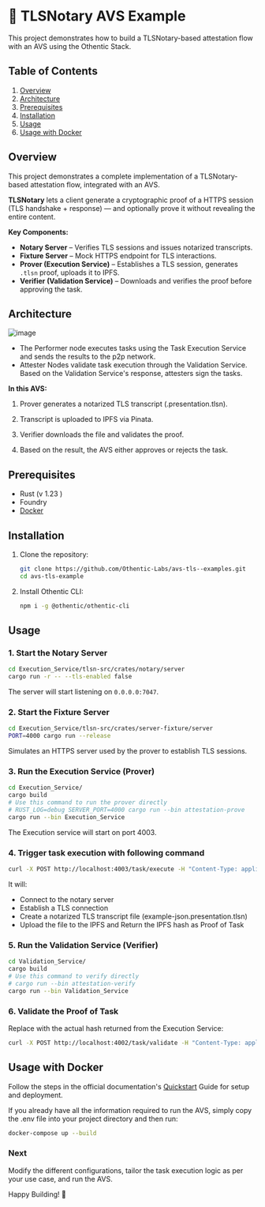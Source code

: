 # 🔐 TLSNotary AVS Example
This project demonstrates how to build a TLSNotary-based attestation flow with an AVS using the Othentic Stack.


## Table of Contents

1. [Overview](#overview)
2. [Architecture](#usage)
3. [Prerequisites](#prerequisites)
4. [Installation](#installation)
5. [Usage](#usage)
6. [Usage with Docker](#usage)

## Overview
This project demonstrates a complete implementation of a TLSNotary-based attestation flow, integrated with an AVS. 

**TLSNotary** lets a client generate a cryptographic proof of a HTTPS session (TLS handshake + response) — and optionally prove it without revealing the entire content.

**Key Components:**

- **Notary Server** – Verifies TLS sessions and issues notarized transcripts.
- **Fixture Server** – Mock HTTPS endpoint for TLS interactions.
- **Prover (Execution Service)** –  Establishes a TLS session, generates `.tlsn` proof, uploads it to IPFS.
- **Verifier (Validation Service)** – Downloads and verifies the proof before approving the task.


## Architecture

![image](https://github.com/user-attachments/assets/9c490a03-9751-4668-b9ed-c5ff109577a1)

- The Performer node executes tasks using the Task Execution Service and sends the results to the p2p network.
- Attester Nodes validate task execution through the Validation Service. Based on the Validation Service's response, attesters sign the tasks. 

**In this AVS:**

1. Prover generates a notarized TLS transcript (.presentation.tlsn).

2. Transcript is uploaded to IPFS via Pinata.

3. Verifier downloads the file and validates the proof.

4. Based on the result, the AVS either approves or rejects the task.


## Prerequisites

- Rust (v 1.23 )
- Foundry
- [Docker](https://docs.docker.com/engine/install/)

## Installation

1. Clone the repository:

   ```bash
   git clone https://github.com/Othentic-Labs/avs-tls--examples.git
   cd avs-tls-example
   ```

2. Install Othentic CLI:

   ```bash
   npm i -g @othentic/othentic-cli
   ```

## Usage

### 1. Start the Notary Server
```bash
cd Execution_Service/tlsn-src/crates/notary/server
cargo run -r -- --tls-enabled false
```
The server will start listening on `0.0.0.0:7047`.

### 2. Start the Fixture Server
```bash
cd Execution_Service/tlsn-src/crates/server-fixture/server
PORT=4000 cargo run --release
```
Simulates an HTTPS server used by the prover to establish TLS sessions.

### 3. Run the Execution Service (Prover)
```bash
cd Execution_Service/
cargo build
# Use this command to run the prover directly
# RUST_LOG=debug SERVER_PORT=4000 cargo run --bin attestation-prove 
cargo run --bin Execution_Service
```
The Execution service will start on port 4003.

### 4. Trigger task execution with following command

```bash
curl -X POST http://localhost:4003/task/execute -H "Content-Type: application/json" -d "{}"
```

It will:
- Connect to the notary server
- Establish a TLS connection
- Create a notarized TLS transcript file (example-json.presentation.tlsn)
- Upload the file to the IPFS and Return the IPFS hash as Proof of Task

### 5. Run the Validation Service (Verifier)
```bash
cd Validation_Service/
cargo build
# Use this command to verify directly
# cargo run --bin attestation-verify
cargo run --bin Validation_Service
```

### 6. Validate the Proof of Task
Replace <proofOfTask> with the actual hash returned from the Execution Service:

```bash
curl -X POST http://localhost:4002/task/validate -H "Content-Type: application/json" -d '{"proofOfTask":"QmSURnBJXpcCKgahoFX559DbRreib2z9hpq4MYzwrX4v2g"}'
```


## Usage with Docker

Follow the steps in the official documentation's [Quickstart](https://docs.othentic.xyz/main/avs-framework/quick-start#steps) Guide for setup and deployment.

If you already have all the information required to run the AVS, simply copy the .env file into your project directory and then run:
```bash
docker-compose up --build
```

### Next
Modify the different configurations, tailor the task execution logic as per your use case, and run the AVS.

Happy Building! 🚀

